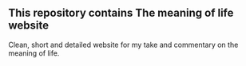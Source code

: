 ## This repository contains The meaning of life website
Clean, short and detailed website for my take and commentary on the meaning of life.
